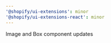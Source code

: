 ```yaml
---
'@shopify/ui-extensions': minor
'@shopify/ui-extensions-react': minor
---
```


Image and Box component updates

